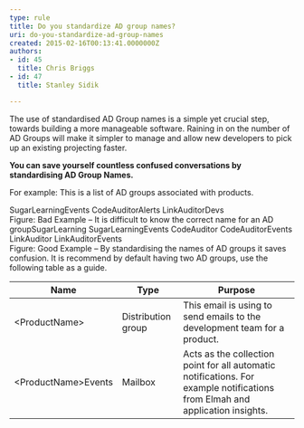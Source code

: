 ```yaml
---
type: rule
title: Do you standardize AD group names?
uri: do-you-standardize-ad-group-names
created: 2015-02-16T00:13:41.0000000Z
authors:
- id: 45
  title: Chris Briggs
- id: 47
  title: Stanley Sidik

---
```


 
​​The use of standardised AD Group names is a simple yet crucial step, towards building a more manageable software. Raining in on the number of AD Groups will make it simpler to manage and allow new developers to pick up an existing projecting faster.
 
**​You can save yourself countless confused conversations by standardising AD Group Names.​**

For example: This is a list of AD groups associated with products.

SugarLearningEvents
 CodeAuditorAlerts
 LinkAuditorDevs
 <br>   Figure: Bad Example – It is difficult to know the correct name for an AD group​ 
SugarLearning
 SugarLearningEvents
 CodeAuditor
 CodeAuditorEvents
 LinkAuditor
 LinkAuditorEvents
​   <br>   Figure: Good Example – By standardising the names of AD groups it saves confusion. 
It is recommend by default having two AD groups, use the following table as a guide.


| Name | Type | Purpose |
| --- | --- | --- |
| &lt;ProductName&gt; | Distribution group | This email is using to send emails to the development team for a product. |
| &lt;ProductName&gt;Events | Mailbox | Acts as the collection point for all automatic notifications. For example notifications from Elmah and application insights. |

​​  

